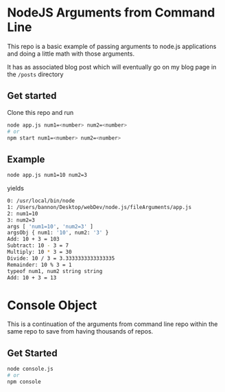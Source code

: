 # NodeJS Arguments from Command Line

This repo is a basic example of passing arguments to node.js applications and doing a little math with those arguments.

It has as associated blog post which will eventually go on my blog page in the `/posts` directory

## Get started

Clone this repo and run 

```bash
node app.js num1=<number> num2=<number>
# or
npm start num1=<number> num2=<number>
```

## Example

```bash
node app.js num1=10 num2=3
```
yields
```bash
0: /usr/local/bin/node
1: /Users/bannon/Desktop/webDev/node.js/fileArguments/app.js
2: num1=10
3: num2=3
args [ 'num1=10', 'num2=3' ]
argsObj { num1: '10', num2: '3' }
Add: 10 + 3 = 103
Subtract: 10 - 3 = 7
Multiply: 10 * 3 = 30
Divide: 10 / 3 = 3.3333333333333335
Remainder: 10 % 3 = 1
typeof num1, num2 string string
Add: 10 + 3 = 13
```

# Console Object

This is a continuation of the arguments from command line repo within the same repo to save from having thousands of repos.

## Get Started

```bash
node console.js
# or
npm console
```